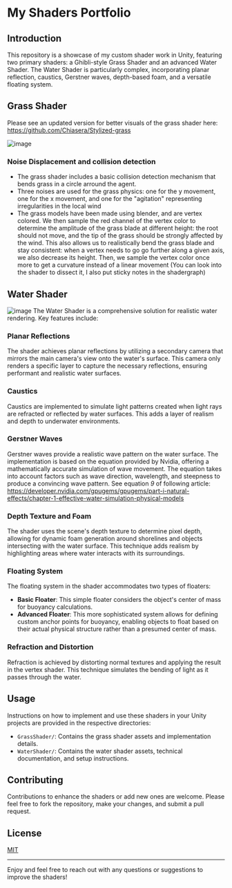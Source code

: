 # My Shaders Portfolio

## Introduction
This repository is a showcase of my custom shader work in Unity, featuring two primary shaders: a Ghibli-style Grass Shader and an advanced Water Shader. The Water Shader is particularly complex, incorporating planar reflection, caustics, Gerstner waves, depth-based foam, and a versatile floating system.

## Grass Shader
Please see an updated version for better visuals of the grass shader here: https://github.com/Chiasera/Stylized-grass

![image](https://github.com/Chiasera/Shaders_playground/assets/70693638/79c2dc97-72cc-4105-b914-d404f1574165)

### Noise Displacement and collision detection
- The grass shader includes a basic collision detection mechanism that bends grass in a circle arround the agent.
- Three noises are used for the grass physics: one for the y movement, one for the x movement, and one for the "agitation" representing irregularities in the local wind
- The grass models have been made using blender, and are vertex colored. We then sample the red channel of the vertex color to determine the amplitude of the grass blade at different height: the root should not move, and the tip of the grass should be strongly affected by the wind. This also allows us to realistically bend the grass blade and stay consistent: when a vertex needs to go go further along a given axis, we also decrease its height. Then, we sample the vertex color once more to get a curvature instead of a linear movement (You can look into the shader to dissect it, I also put sticky notes in the shadergraph)

## Water Shader
![image](https://github.com/Chiasera/Shaders_playground/assets/70693638/078ea4c8-386c-491b-bfc3-b1770262c267)
The Water Shader is a comprehensive solution for realistic water rendering. Key features include:

### Planar Reflections
The shader achieves planar reflections by utilizing a secondary camera that mirrors the main camera's view onto the water's surface. This camera only renders a specific layer to capture the necessary reflections, ensuring performant and realistic water surfaces.

### Caustics
Caustics are implemented to simulate light patterns created when light rays are refracted or reflected by water surfaces. This adds a layer of realism and depth to underwater environments.

### Gerstner Waves
Gerstner waves provide a realistic wave pattern on the water surface. The implementation is based on the equation provided by Nvidia, offering a mathematically accurate simulation of wave movement. The equation takes into account factors such as wave direction, wavelength, and steepness to produce a convincing wave pattern.
See equation *9* of following article: https://developer.nvidia.com/gpugems/gpugems/part-i-natural-effects/chapter-1-effective-water-simulation-physical-models

### Depth Texture and Foam
The shader uses the scene's depth texture to determine pixel depth, allowing for dynamic foam generation around shorelines and objects intersecting with the water surface. This technique adds realism by highlighting areas where water interacts with its surroundings.

### Floating System
The floating system in the shader accommodates two types of floaters:
- **Basic Floater**: This simple floater considers the object's center of mass for buoyancy calculations.
- **Advanced Floater**: This more sophisticated system allows for defining custom anchor points for buoyancy, enabling objects to float based on their actual physical structure rather than a presumed center of mass.

### Refraction and Distortion
Refraction is achieved by distorting normal textures and applying the result in the vertex shader. This technique simulates the bending of light as it passes through the water.

## Usage
Instructions on how to implement and use these shaders in your Unity projects are provided in the respective directories:
- `GrassShader/`: Contains the grass shader assets and implementation details.
- `WaterShader/`: Contains the water shader assets, technical documentation, and setup instructions.

## Contributing
Contributions to enhance the shaders or add new ones are welcome. Please feel free to fork the repository, make your changes, and submit a pull request.

## License
[MIT](https://choosealicense.com/licenses/mit/)

---

Enjoy and feel free to reach out with any questions or suggestions to improve the shaders!
